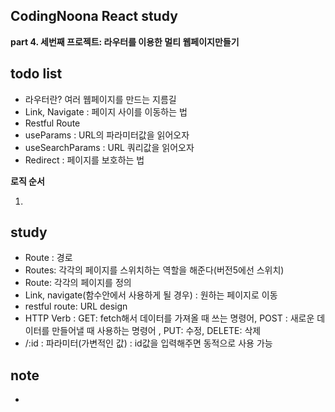 ## CodingNoona React study

<b>part 4. 세번째 프로젝트: 라우터를 이용한 멀티 웹페이지만들기</b>

## todo list

- 라우터란? 여러 웹페이지를 만드는 지름길
- Link, Navigate : 페이지 사이를 이동하는 법
- Restful Route
- useParams : URL의 파라미터값을 읽어오자
- useSearchParams : URL 쿼리값을 읽어오자
- Redirect : 페이지를 보호하는 법

<b>로직 순서</b>

1.

## study

- Route : 경로
- Routes: 각각의 페이지를 스위치하는 역할을 해준다(버전5에선 스위치)
- Route: 각각의 페이지를 정의
- Link, navigate(함수안에서 사용하게 될 경우) : 원하는 페이지로 이동
- restful route: URL design
- HTTP Verb : GET: fetch해서 데이터를 가져올 때 쓰는 명령어, POST : 새로운 데이터를 만들어낼 때 사용하는 명령어 , PUT: 수정, DELETE: 삭제
- /:id : 파라미터(가변적인 값) : id값을 입력해주면 동적으로 사용 가능

## note

-
